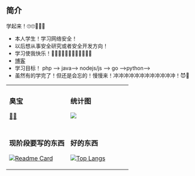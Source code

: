 ### 

## 简介

学起来！🙄🙄🥗🥗🥗

- 本人学生！学习网络安全！ 
- 以后想从事安全研究或者安全开发方向！
- 学习使我快乐！🐔🐔🐔🐔🐱‍👓🐱‍👓🐱‍👓🐱‍👓
- [博客](https://upload.love/)
- 学习目标！ php --> java--> nodejs/js --> go -->python-->
- 虽然有的学完了！但还是会忘的！慢慢来！冲冲冲冲冲冲冲冲冲冲冲冲！😈👾



<table width="100%">
<tr>
  <td valign="top" width="50%">

### 臭宝

[🌹](https://gitee.com/shao-caiyin)[🌹](https://little-caiyin.github.io/)

  </td>
  <td valign="top" width="50%">

### 统计图

[![](https://github-readme-stats.vercel.app/api?username=tcyba&show_icons=true&theme=radical)](https://github.com/tcyba?tab=following)

 </td>
</tr>
<tr>
<td valign="top" width="50%">

### 现阶段要写的东西

[![Readme Card](https://github-readme-stats.vercel.app/api/pin/?username=tcyba&repo=ctf)](https://github.com/tcyba/ctf)

</td>
<td valign="top" width="50%">

### 好的东西

[![Top Langs](https://github-readme-stats.vercel.app/api/top-langs/?username=tcyba&layout=compact)](https://github.com/tcyba?tab=repositories)

</td>
</tr>
</table>





